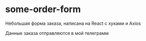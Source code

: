 # some-order-form
Небольшая форма заказа, написана на React с хуками и Axios

Данные заказа отправляются в мой телеграмм
